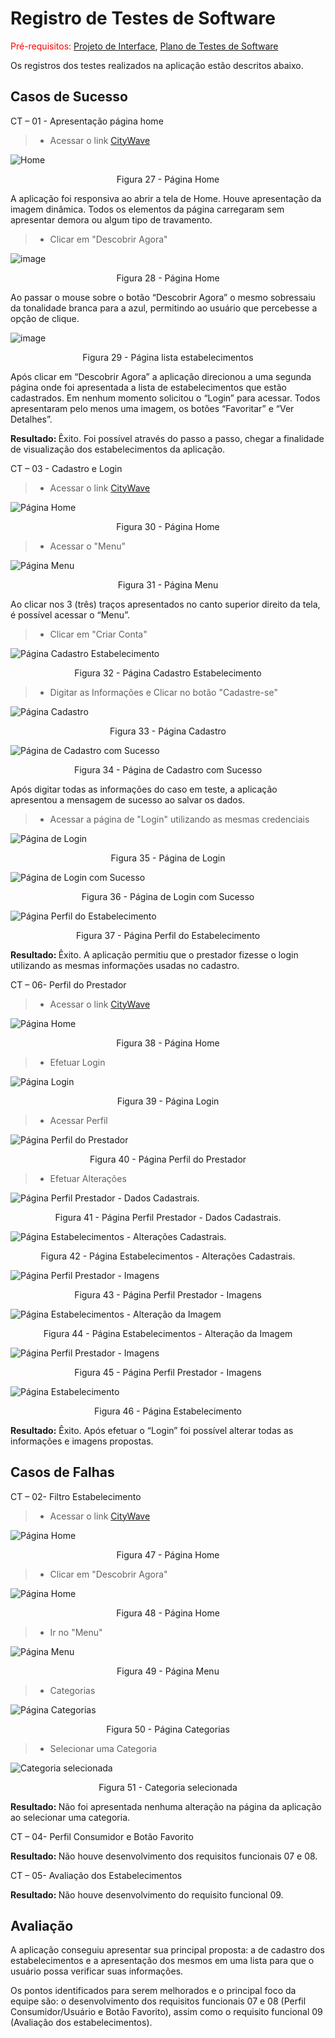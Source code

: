 # Registro de Testes de Software

<span style="color:red">Pré-requisitos: <a href="3-Projeto de Interface.md"> Projeto de Interface</a></span>, <a href="8-Plano de Testes de Software.md"> Plano de Testes de Software</a>

Os registros dos testes realizados na aplicação estão descritos abaixo.

## Casos de Sucesso
CT – 01 - Apresentação página home
> - Acessar o link [CityWave](https://josuewl.github.io/CityWaveTemplate/index.html)

![Home](https://github.com/ICEI-PUC-Minas-PMV-ADS/pmv-ads-2023-1-e1-proj-web-t17-time1-proj-citywave/assets/127361540/2231c2de-d039-4521-a233-baad9e69bafa)
<center>Figura 27 - Página Home</center>

A aplicação foi responsiva ao abrir a tela de Home. Houve apresentação da imagem dinâmica. Todos os elementos da página carregaram sem apresentar demora ou algum tipo de travamento. 

> - Clicar em "Descobrir Agora"

![image](https://github.com/ICEI-PUC-Minas-PMV-ADS/pmv-ads-2023-1-e1-proj-web-t17-time1-proj-citywave/assets/127361540/0f9e6132-78dd-4e6b-9f07-de577014725c)
<center>Figura 28 - Página Home</center>

Ao passar o mouse sobre o botão “Descobrir Agora” o mesmo sobressaiu da tonalidade branca para a azul, permitindo ao usuário que percebesse a opção de clique.

![image](https://github.com/ICEI-PUC-Minas-PMV-ADS/pmv-ads-2023-1-e1-proj-web-t17-time1-proj-citywave/assets/127361540/b50555aa-2a0f-456d-92c7-a3504eeb5f0c)
<center>Figura 29 - Página lista estabelecimentos</center>

Após clicar em “Descobrir Agora” a aplicação direcionou a uma segunda página onde foi apresentada a lista de estabelecimentos que estão cadastrados. Em nenhum momento solicitou o “Login” para acessar. Todos apresentaram pelo menos uma imagem, os botões “Favoritar” e “Ver Detalhes”. 

<b>Resultado: </b>Êxito. Foi possível através do passo a passo, chegar a finalidade de visualização dos estabelecimentos da aplicação.

CT – 03 - Cadastro e Login
> - Acessar o link [CityWave](https://josuewl.github.io/CityWaveTemplate/html/signin.html)

![Página Home](img/CT_03_01.png)
<center>Figura 30 - Página Home</center>

> - Acessar o "Menu"

![Página Menu](img/CT_03_04.png)
<center>Figura 31 - Página Menu</center>

Ao clicar nos 3 (três) traços apresentados no canto superior direito da tela, é possível acessar o “Menu”.

> - Clicar em "Criar Conta"

![Página Cadastro Estabelecimento](img/CT_03_03_v2.png)
<center>Figura 32 - Página Cadastro Estabelecimento</center>

> - Digitar as Informações e Clicar no botão "Cadastre-se"

![Página Cadastro](img/CT_03_05.png)
<center>Figura 33 - Página Cadastro </center>

![Página de Cadastro com Sucesso](img/CT_03_06.png)
<center>Figura 34 - Página de Cadastro com Sucesso</center>

Após digitar todas as informações do caso em teste, a aplicação apresentou a mensagem de sucesso ao salvar os dados. 

> - Acessar a página de "Login" utilizando as mesmas credenciais

![Página de Login](img/CT_03_07.png)
<center>Figura 35 - Página de Login</center>

![Página de Login com Sucesso](img/CT_03_10.png)
<center>Figura 36 - Página de Login com Sucesso</center>

![Página Perfil do Estabelecimento](img/CT_03_11.png)
<center>Figura 37 - Página Perfil do Estabelecimento</center>

<b>Resultado: </b>Êxito. A aplicação permitiu que o prestador fizesse o login utilizando as mesmas informações usadas no cadastro.

CT – 06- Perfil do Prestador
> - Acessar o link [CityWave](josuewl.github.io)

![Página Home](img/CT_06_01.png)
<center>Figura 38 - Página Home</center>

> - Efetuar Login

![Página Login](img/CT_06_02.png)
<center>Figura 39 - Página Login</center>

> - Acessar Perfil

![Página Perfil do Prestador](img/CT_06_03.png)
<center>Figura 40 - Página Perfil do Prestador</center>

> - Efetuar Alterações

![Página Perfil Prestador - Dados Cadastrais. ](img/CT_06_04.png)
<center>Figura 41 - Página Perfil Prestador - Dados Cadastrais. </center>

![Página Estabelecimentos - Alterações Cadastrais.](img/CT_06_05.png)
<center>Figura 42 - Página Estabelecimentos - Alterações Cadastrais.</center>

![Página Perfil Prestador - Imagens](img/CT_06_06.png)
<center>Figura 43 - Página Perfil Prestador - Imagens</center>

![Página Estabelecimentos - Alteração da Imagem](img/CT_06_07.png)
<center>Figura 44 - Página Estabelecimentos - Alteração da Imagem</center>

![Página Perfil Prestador - Imagens](img/CT_06_08.png)
<center>Figura 45 - Página Perfil Prestador - Imagens</center>

![Página Estabelecimento](img/CT_06_09.png)
<center>Figura 46 - Página Estabelecimento</center>

<b>Resultado:</b> Êxito. Após efetuar o “Login” foi possível alterar todas as informações e imagens propostas.

## Casos de Falhas

CT – 02- Filtro Estabelecimento
> - Acessar o link [CityWave](josuewl.github.io)

![Página Home](img/CT_02_01.png)
<center>Figura 47 - Página Home</center>

> - Clicar em "Descobrir Agora"

![Página Home](img/CT_02_02.png)
<center>Figura 48 - Página Home</center>

> - Ir no "Menu"

![Página Menu](img/CT_02_03.png)
<center>Figura 49 - Página Menu</center>

> - Categorias

![Página Categorias](img/CT_02_04.png)
<center>Figura 50 - Página Categorias</center>

> - Selecionar uma Categoria

![Categoria selecionada](img/CT_02_05.png)
<center>Figura 51 - Categoria selecionada</center>

<b>Resultado: </b>Não foi apresentada nenhuma alteração na página da aplicação ao selecionar uma categoria.

CT – 04- Perfil Consumidor e Botão Favorito

<b>Resultado: </b>Não houve desenvolvimento dos requisitos funcionais 07 e 08.

CT – 05- Avaliação dos Estabelecimentos

<b>Resultado: </b>Não houve desenvolvimento do requisito funcional 09.


## Avaliação

A aplicação conseguiu apresentar sua principal proposta: a de cadastro dos estabelecimentos e a apresentação dos mesmos em uma lista para que o usuário possa verificar suas informações.

Os pontos identificados para serem melhorados e o principal foco da equipe são: o desenvolvimento dos requisitos funcionais 07 e 08 (Perfil Consumidor/Usuário e Botão Favorito), assim como o requisito funcional 09 (Avaliação dos estabelecimentos).
